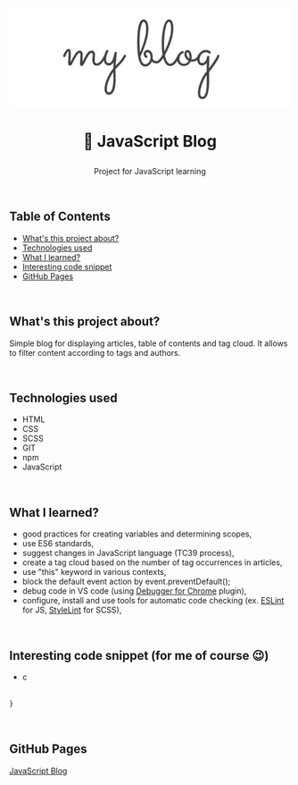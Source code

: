 <p align="center">
<a href="https://grzegorz-jodlowski.github.io/javascript-blog/"><img src="logo5.jpg" title="logo" alt="title of blog: 'my blog'"></a>
</p>



# <p align="center">📖 JavaScript Blog</p>
<p align="center">Project for JavaScript learning</p>

</br>

## Table of Contents

- [What's this project about?](#about)
- [Technologies used](#technologies)
- [What I learned?](#what)
- [Interesting code snippet](#interesting)
- [GitHub Pages](#gitHub)

</br>

## <a name="about"></a>What's this project about?

Simple blog for displaying articles, table of contents and tag cloud. It allows to filter content according to tags and authors.

</br>

## <a name="technologies"></a>Technologies used
- HTML
- CSS
- SCSS
- GIT
- npm
- JavaScript

</br>

## <a name="what"></a>What I learned?
- good practices for creating variables and determining scopes,
- use ES6 standards,
- suggest changes in JavaScript language (TC39 process),
- create a tag cloud based on the number of tag occurrences in articles,
- use "this" keyword in various contexts,
- block the default event action by event.preventDefault();
- debug code in VS code (using <a href="https://marketplace.visualstudio.com/items?itemName=msjsdiag.debugger-for-chrome">Debugger for Chrome</a> plugin),
- configure, install and use tools for automatic code checking (ex. <a href="https://eslint.org/">ESLint</a> for JS, <a href="https://stylelint.io/">StyleLint</a> for SCSS),


</br>

## <a name="interesting"></a>Interesting code snippet (for me of course 😉)
- c

```css

}
```

</br>

## <a name="gitHub"></a>GitHub Pages
<a href="https://grzegorz-jodlowski.github.io/javascript-blog/">JavaScript Blog</a>


